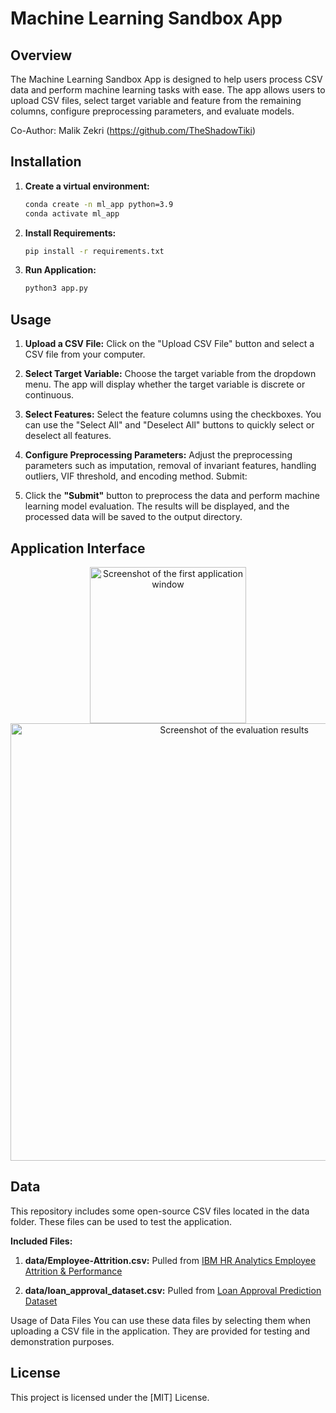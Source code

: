# Machine Learning Sandbox App

## Overview
The Machine Learning Sandbox App is designed to help users process CSV data and perform machine learning tasks with ease. The app allows users to upload CSV files, select target variable and feature from the remaining columns, configure preprocessing parameters, and evaluate models.

Co-Author: Malik Zekri (https://github.com/TheShadowTiki)

## Installation

1. **Create a virtual environment:**
   ```sh
   conda create -n ml_app python=3.9
   conda activate ml_app

2. **Install Requirements:**
   ```sh
   pip install -r requirements.txt
3. **Run Application:**
   ```sh
   python3 app.py

## Usage
1. **Upload a CSV File:**
Click on the "Upload CSV File" button and select a CSV file from your computer.

2. **Select Target Variable:**
Choose the target variable from the dropdown menu. The app will display whether the target variable is discrete or continuous.

3. **Select Features:**
Select the feature columns using the checkboxes. You can use the "Select All" and "Deselect All" buttons to quickly select or deselect all features.

4. **Configure Preprocessing Parameters:**
Adjust the preprocessing parameters such as imputation, removal of invariant features, handling outliers, VIF threshold, and encoding method.
Submit:

5. Click the **"Submit"** button to preprocess the data and perform machine learning model evaluation. The results will be displayed, and the processed data will be saved to the output directory.

## Application Interface
<div align="center">
    <img src="https://github.com/user-attachments/assets/fbeb28b2-f212-4276-b3e2-8ea8707ccc0b" width="250" alt="Screenshot of the first application window">
    <img src="https://github.com/user-attachments/assets/9882af24-21da-49dd-9d16-2f35f653e6fd" width="700" alt="Screenshot of the evaluation results">
</div>

## Data
This repository includes some open-source CSV files located in the data folder. These files can be used to test the application.

**Included Files:**
1. **data/Employee-Attrition.csv:** Pulled from [IBM HR Analytics Employee Attrition & Performance](https://www.kaggle.com/datasets/pavansubhasht/ibm-hr-analytics-attrition-dataset)

2. **data/loan_approval_dataset.csv:** Pulled from [Loan Approval Prediction Dataset](https://www.kaggle.com/datasets/architsharma01/loan-approval-prediction-dataset)

Usage of Data Files
You can use these data files by selecting them when uploading a CSV file in the application. They are provided for testing and demonstration purposes.

## License
This project is licensed under the [MIT] License.
